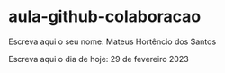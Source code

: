 # aula-github-colaboracao

Escreva aqui o seu nome: Mateus Hortêncio dos Santos

Escreva aqui o dia de hoje: 29 de fevereiro 2023
